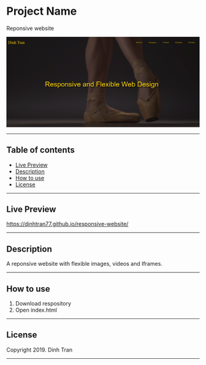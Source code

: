 # Project Name
Reponsive website

![Reponsive website image](./images/ResponsiveSite2.jpg)

---


## Table of contents 
- [Live Preview](#live-preview)
- [Description](#description)
- [How to use](#how-to-use)
- [License](#license)

---

## Live Preview
https://dinhtran77.github.io/responsive-website/

---
## Description
A reponsive website with flexible images, videos and Iframes.

---

## How to use
1. Download respository
2. Open index.html

---

## License

Copyright 2019. Dinh Tran

---

